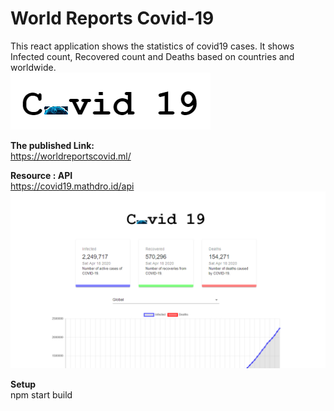 # World Reports Covid-19

 This react application shows the statistics of covid19 cases. It shows Infected count, Recovered count and Deaths based on countries and  worldwide.    
![](src/images/image.png)

**The published Link:**  
https://worldreportscovid.ml/

**Resource : API**  
https://covid19.mathdro.id/api
![](src/images/screen1.png)


**Setup**  
npm start build
